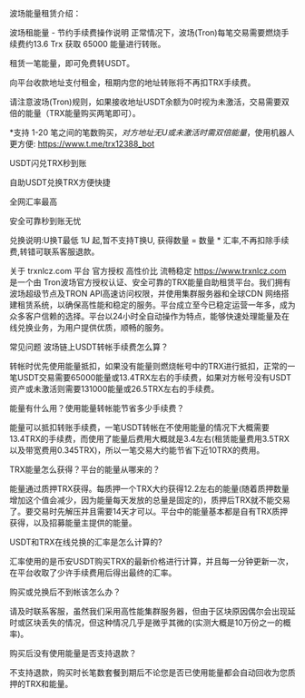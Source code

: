 波场能量租赁介绍：

波场租能量 - 节约手续费操作说明
正常情况下，波场(Tron)每笔交易需要燃烧手续费约13.6 Trx 获取 65000 能量进行转账。

租赁一笔能量，即可免费转USDT。

向平台收款地址支付租金，租期内您的地址转账将不再扣TRX手续费。

请注意波场(Tron)规则，如果接收地址USDT余额为0时视为未激活，交易需要双倍的能量（TRX能量购买两笔即可）。

*支持 1-20 笔之间的笔数购买，*对方地址无U或未激活时需双倍能量*，使用机器人更方便: https://www.t.me/trx12388_bot 


USDT闪兑TRX秒到账

自助USDT兑换TRX方便快捷

全网汇率最高

安全可靠秒到账无忧

兑换说明:U换T最低 1U 起,暂不支持T换U, 获得数量 = 数量 * 汇率,不再扣除手续费,转错可联系客服退款。


关于 trxnlcz.com 平台         官方授权       高性价比           流畅稳定
https://www.trxnlcz.com 是一个由 Tron波场官方授权认证、安全可靠的TRX能量自助租赁平台。我们拥有波场超级节点及TRON API高速访问权限，并使用集群服务器和全球CDN 网络搭建租赁系统，以确保高性能和稳定的服务。平台成立至今已稳定运营一年多，成为众多客户信赖的选择。平台以24小时全自动操作为特点，能够快速处理能量及在线兑换业务，为用户提供优质，顺畅的服务。 

常见问题
波场链上USDT转帐手续费怎么算？

转帐时优先使用能量抵扣，如果没有能量则燃烧帐号中的TRX进行抵扣，正常的一笔USDT交易需要65000能量或13.4TRX左右的手续费，如果对方帐号没有USDT资产或未激活则需要131000能量或26.5TRX左右的手续费。

能量有什么用？使用能量转帐能节省多少手续费？

能量可以抵扣转账手续费，一笔USDT转帐在不使用能量的情况下大概需要13.4TRX的手续费，而使用了能量后费用大概就是3.4左右(租赁能量费用3.5TRX以及带宽费用0.345TRX)，所以一笔交易大约能节省下近10TRX的费用。

TRX能量怎么获得？平台的能量从哪来的？

能量通过质押TRX获得。每质押一个TRX大约获得12.2左右的能量(随着质押数量增加这个值会减少，因为能量每天发放的总量是固定的)，质押后TRX就不能交易了。要交易时先解压并且需要14天才可以。平台中的能量基本都是自有TRX质押获得，以及招募能量主提供的能量。

USDT和TRX在线兑换的汇率是怎么计算的?

汇率使用的是币安USDT购买TRX的最新价格进行计算，并且每一分钟更新一次，在平台收取了少许手续费用后得出最终的汇率。

购买或兑换后不到帐该怎么办？

请及时联系客服，虽然我们采用高性能集群服务器，但由于区块原因偶尔会出现延时或区块丢失的情况，但这种情况几乎是微乎其微的(实测大概是10万份之一的概率)。

购买后没有使用能量是否支持退款？

不支持退款，购买时长笔数套餐到期后不论您是否已使用能量都会自动回收为您质押的TRX和能量。
